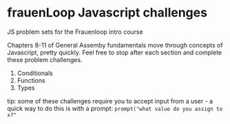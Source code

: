# frauenLoop Javascript challenges
JS problem sets for the Frauenloop intro course

Chapters 8-11 of General Assemby fundamentals move through concepts of Javascript, pretty quickly. Feel free to stop after each section and complete these problem challenges.

1. Conditionals
2. Functions
3. Types

tip:
some of these challenges require you to accept input from a user - a quick way to do this is with a prompt:
`prompt("what value do you assign to x?"`
